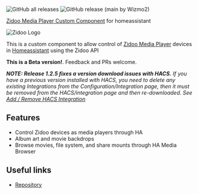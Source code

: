 ![GitHub all releases](https://img.shields.io/github/downloads/wizmo2/zidoo-player/total)
![GitHub release (main by Wizmo2)](https://img.shields.io/github/downloads/wizmo2/zidoo-player/latest/total)

[Zidoo Media Player Custom Component](https://github.com/wizmo2/zidoo-player) for homeassistant

![Zidoo Logo](https://github.com/wizmo2/zidoo-player/raw/dev/images/logo.png)

This is a custom component to allow control of [Zidoo Media Player](https://www.zidoo.tv) devices in [Homeassistant](https://home-assistant.io) using the Zidoo API

**This is a Beta version!**.  Feedback and PRs welcome.

_**NOTE: Release 1.2.5 fixes a version download issues with HACS.**  If you have a previous version installed with HACS, you need to delete any existing Integrations from the Configuration/Integration page, then it must be removed from the HACS/integration page and then re-downloaded. See [Add / Remove HACS Integration](add_remove.md)_

## Features

- Control Zidoo devices as media players through HA
- Album art and movie backdrops
- Browse movies, file system, and share mounts through HA Media Browser 

## Useful links

- [Repository](https://github.com/wizmo2/zidoo-player)
